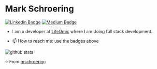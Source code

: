 # Mark Schroering  
[![Linkedin Badge](https://img.shields.io/badge/-markschroering-blue?style=flat-square&logo=Linkedin&logoColor=white&link=https://www.linkedin.com/in/markschroering/)](https://www.linkedin.com/in/markschroering/) [![Medium Badge](https://img.shields.io/badge/-@MarkSchroering-03a57a?style=flat-square&labelColor=000000&logo=Medium&link=https://medium.com/@MarkSchroering/)](https://medium.com/@MarkSchroering/)


- I am a developer at [LifeOmic](https://github.com/lifeomic) where I am doing full stack development. 

- 📫 How to reach me: use the badges above

![github stats](https://github-readme-stats.vercel.app/api?username=mschroering&show_icons=true)

⭐️ From [mschroering](https://github.com/mschroering)

